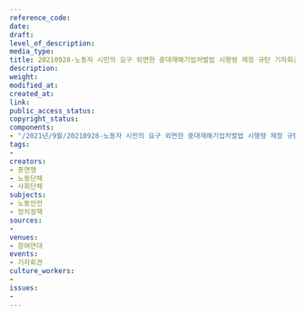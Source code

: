 ```yaml
---
reference_code: 
date: 
draft: 
level_of_description: 
media_type: 
title: 20210928-노동자 시민의 요구 외면한 중대재해기업처벌법 시행령 제정 규탄 기자회견
description: 
weight: 
modified_at: 
created_at: 
link: 
public_access_status: 
copyright_status: 
components:
- "/2021년/9월/20210928-노동자 시민의 요구 외면한 중대재해기업처벌법 시행령 제정 규탄 기자회견/404199_62244_2618.jpg"
tags:
- 
creators:
- 총연맹
- 노동단체
- 사회단체
subjects:
- 노동안전
- 정치정책
sources:
- 
venues:
- 참여연대
events:
- 기자회견
culture_workers:
- 
issues:
- 
---
```

